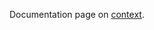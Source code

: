 Documentation page on [context](https://jbreckmckye.gitbook.io/node-ts-architecture/step-by-step/context).